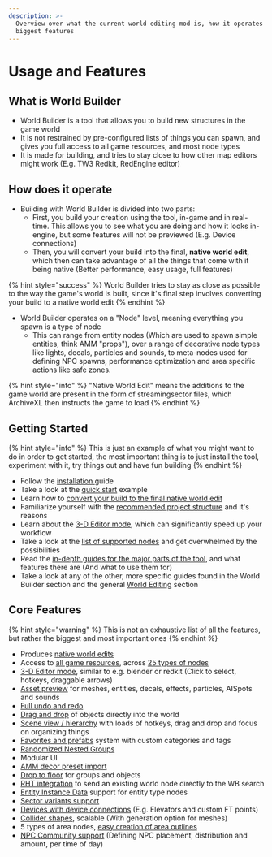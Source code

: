 ```yaml
---
description: >-
  Overview over what the current world editing mod is, how it operates and its
  biggest features
---
```


# Usage and Features

## What is World Builder

* World Builder is a tool that allows you to build new structures in the game world
* It is not restrained by pre-configured lists of things you can spawn, and gives you full access to all game resources, and most node types
* It is made for building, and tries to stay close to how other map editors might work (E.g. TW3 Redkit, RedEngine editor)

## How does it operate

* Building with World Builder is divided into two parts:
  * First, you build your creation using the tool, in-game and in real-time. This allows you to see what you are doing and how it looks in-engine, but some features will not be previewed (E.g. Device connections)
  * Then, you will convert your build into the final, **native world edit**, which then can take advantage of all the things that come with it being native (Better performance, easy usage, full features)

{% hint style="success" %}
World Builder tries to stay as close as possible to the way the game's world is built, since it's final step involves converting your build to a native world edit
{% endhint %}

* World Builder operates on a "Node" level, meaning everything you spawn is a type of node
  * This can range from entity nodes (Which are used to spawn simple entities, think AMM "props"), over a range of decorative node types like lights, decals, particles and sounds, to meta-nodes used for defining NPC spawns, performance optimization and area specific actions like safe zones.

{% hint style="info" %}
"Native World Edit" means the additions to the game world are present in the form of streamingsector files, which ArchiveXL then instructs the game to load
{% endhint %}

## Getting Started

{% hint style="info" %}
This is just an example of what you might want to do in order to get started, the most important thing is to just install the tool, experiment with it, try things out and have fun building
{% endhint %}

* Follow the [installation ](installation.md)guide
* Take a look at the [quick start](quick-start.md) example
* Learn how to [convert your build to the final native world edit](exporting-from-object-spawner.md)
* Familiarize yourself with the [recommended project structure](project-structure.md) and it's reasons
* Learn about the [3-D Editor mode](3-d-editor-mode.md), which can significantly speed up your workflow
* Take a look at the [list of supported nodes](supported-nodes.md) and get overwhelmed by the possibilities
* Read the [in-depth guides for the major parts of the tool](ui-tabs-explained/), and what features there are (And what to use them for)
* Take a look at any of the other, more specific guides found in the World Builder section and the general [World Editing](../) section

## Core Features

{% hint style="warning" %}
This is not an exhaustive list of all the features, but rather the biggest and most important ones
{% endhint %}

* Produces [native world edits](exporting-from-object-spawner.md)
* Access to [all game resources](ui-tabs-explained/tab-spawn-new.md), across [25 types of nodes](supported-nodes.md)
* [3-D Editor mode](3-d-editor-mode.md), similar to e.g. blender or redkit (Click to select, hotkeys, draggable arrows)
* [Asset preview](ui-tabs-explained/tab-spawn-new.md#asset-preview) for meshes, entities, decals, effects, particles, AISpots and sounds
* [Full undo and redo](ui-tabs-explained/tab-spawned.md#general-hotkeys)
* [Drag and drop](ui-tabs-explained/tab-spawn-new.md#spawn-position-options) of objects directly into the world
* [Scene view / hierarchy](ui-tabs-explained/tab-spawned.md#scene-view-controls) with loads of hotkeys, drag and drop and focus on organizing things
* [Favorites and prefabs](ui-tabs-explained/tab-favorites-and-prefabs.md) system with custom categories and tags
* [Randomized Nested Groups](features-and-guides/randomized-nested-groups.md)
* Modular UI
* [AMM decor preset import](ui-tabs-explained/tab-saved.md#amm-preset-import)
* [Drop to floor](ui-tabs-explained/tab-spawned.md#general-hotkeys) for groups and objects
* [RHT integration](ui-tabs-explained/tab-spawn-new.md#rht-integration) to send an existing world node directly to the WB search
* [Entity Instance Data](features-and-guides/entity-instance-data.md) support for entity type nodes
* [Sector variants support](features-and-guides/creating-sector-variants.md)
* [Devices with device connections](../devices/) (E.g. Elevators and custom FT points)
* [Collider shapes](supported-nodes.md#collision), scalable (With generation option for meshes)
* 5 types of area nodes, [easy creation of area outlines](features-and-guides/setting-area-outlines.md)
* [NPC Community support](../ai-and-npcs/) (Defining NPC placement, distribution and amount, per time of day)
